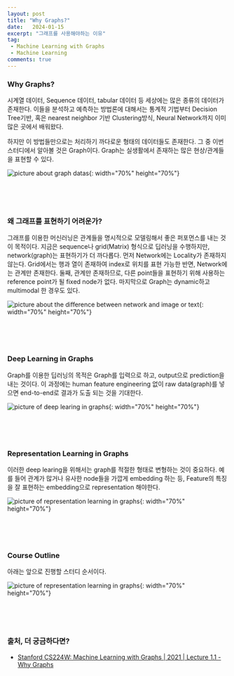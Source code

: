 ```yaml
---
layout: post
title: "Why Graphs?"
date:   2024-01-15
excerpt: "그래프를 사용해야하는 이유"
tag: 
 - Machine Learning with Graphs
 - Machine Learning
comments: true
---
```


### Why Graphs?

시계열 데이터, Sequence 데이터, tabular 데이터 등 세상에는 많은 종류의 데이터가 존재한다. 이들을 분석하고 예측하는 방법론에 대해서는 통계적 기법부터 Decision Tree기반, 혹은 nearest neighbor 기반 Clustering방식, Neural Network까지 이미 많은 곳에서 배워왔다.

하지만 이 방법들만으로는 처리하기 까다로운 형태의 데이터들도 존재한다. 그 중 이번 스터디에서 알아볼 것은 Graph이다. Graph는 실생활에서 존재하는 많은 현상/관계들을 표현할 수 있다.

![picture about graph datas]({{site.baseurl}}/assets/img/Why-Graphs/graph-data.png){: width="70%" height="70%"}

<br>
<br>
<br>

### 왜 그래프를 표현하기 어려운가?

그래프를 이용한 머신러닝은 관계들을 명시적으로 모델링해서 좋은 퍼포먼스를 내는 것이 목적이다. 지금은 sequence나 grid(Matrix) 형식으로 딥러닝을 수행하지만, network(graph)는 표현하기가 더 까다롭다.
먼저 Network에는 Locality가 존재하지 않는다. Grid에서는 행과 열이 존재하여 index로 위치를 표현 가능한 반면, Network에는 관계만 존재한다.
둘째, 관계만 존재하므로, 다른 point들을 표현하기 위해 사용하는 reference point가 될 fixed node가 없다.
마지막으로 Graph는 dynamic하고 multimodal 한 경우도 있다.
  
![picture about the difference between network and image or text]({{site.baseurl}}/assets/img/Why-Graphs/network-vs-images-and-text.png){: width="70%" height="70%"}

<br>
<br>
<br>

### Deep Learning in Graphs

Graph를 이용한 딥러닝의 목적은 Graph를 입력으로 하고, output으로 prediction을 내는 것이다. 이 과정에는 human feature engineering 없이 raw data(graph)를 넣으면 end-to-end로 결과가 도출 되는 것을 기대한다.


![picture of deep learing in graphs]({{site.baseurl}}/assets/img/Why-Graphs/graph-deep-learning.png){: width="70%" height="70%"}

<br>
<br>
<br>

### Representation Learning in Graphs

이러한 deep learing을 위해서는 graph를 적절한 형태로 변형하는 것이 중요하다. 예를 들어 관계가 많거나 유사한 node들을 가깝게 embedding 하는 등, Feature의 특징을 잘 표현하는 embedding으로 representation 해야한다.


![picture of representation learning in graphs]({{site.baseurl}}/assets/img/Why-Graphs/representation-learing.png){: width="70%" height="70%"}

<br>
<br>
<br>

### Course Outline
아래는 앞으로 진행할 스터디 순서이다.

![picture of representation learning in graphs]({{site.baseurl}}/assets/img/Why-Graphs/course-outline.png){: width="70%" height="70%"}


<br>
<br>
<br>

### 출처, 더 궁금하다면?
* [Stanford CS224W: Machine Learning with Graphs | 2021 | Lecture 1.1 - Why Graphs](https://www.youtube.com/watch?v=JAB_plj2rbA&list=PLoROMvodv4rPLKxIpqhjhPgdQy7imNkDn&index=1&t=79s)